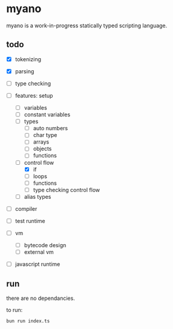 
# myano

myano is a work-in-progress statically typed scripting language. 


## todo

- [x] tokenizing
- [x] parsing
- [ ] type checking
- [ ] features: setup
	- [ ] variables
	- [ ] constant variables
	- [ ] types
		- [ ] auto numbers
		- [ ] char type
		- [ ] arrays
		- [ ] objects
		- [ ] functions
	- [ ] control flow
		- [x] if
		- [ ] loops
		- [ ] functions
		- [ ] type checking control flow
	- [ ] alias types
- [ ] compiler
- [ ] test runtime
- [ ] vm
	- [ ] bytecode design
	- [ ] external vm
- [ ] javascript runtime



## run

there are no dependancies.

to run:

```bash
bun run index.ts
```



